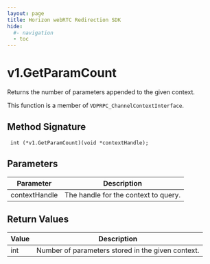 ```yaml
---
layout: page
title: Horizon webRTC Redirection SDK
hide:
  #- navigation
  - toc
---
```

# v1.GetParamCount

Returns the number of parameters appended to the given context.

This function is a member of `VDPRPC_ChannelContextInterface`.

## Method Signature
```
 int (*v1.GetParamCount)(void *contextHandle);
```

## Parameters

| Parameter | Description |
| --------- | ----------- |
| contextHandle | The handle for the context to query. |

## Return Values

| Value | Description |
| ----- | ----------- |
| int | Number of parameters stored in the given context. |

